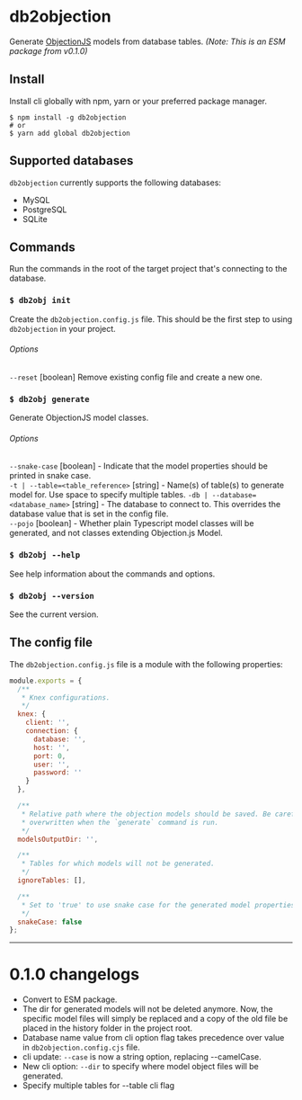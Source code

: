 # db2objection

Generate [ObjectionJS](https://vincit.github.io/objection.js/) models from database tables.
_(Note: This is an ESM package from v0.1.0)_

## Install

Install cli globally with npm, yarn or your preferred package manager.

```shell
$ npm install -g db2objection
# or
$ yarn add global db2objection
```

## Supported databases

`db2objection` currently supports the following databases:

- MySQL
- PostgreSQL
- SQLite

## Commands

Run the commands in the root of the target project that's connecting to the database.

### `$ db2obj init`

Create the `db2objection.config.js` file. This should be the first step to using `db2objection` in your project.

###### Options

`--reset` [boolean] Remove existing config file and create a new one.

### `$ db2obj generate`

Generate ObjectionJS model classes.

###### Options

`--snake-case` [boolean] - Indicate that the model properties should be printed in snake case.  
`-t | --table=<table_reference>` [string] - Name(s) of table(s) to generate model for. Use space to specify multiple
tables.
`-db | --database=<database_name>` [string] - The database to connect to. This overrides the database value that is set
in the config file.  
`--pojo` [boolean] - Whether plain Typescript model classes will be generated, and not classes extending Objection.js
Model.

### `$ db2obj --help`

See help information about the commands and options.

### `$ db2obj --version`

See the current version.

## The config file

The `db2objection.config.js` file is a module with the following properties:

```javascript
module.exports = {
  /**
   * Knex configurations.
   */
  knex: {
    client: '',
    connection: {
      database: '',
      host: '',
      port: 0,
      user: '',
      password: ''
    }
  },

  /**
   * Relative path where the objection models should be saved. Be careful, as the contents of this directory will be
   * overwritten when the `generate` command is run.
   */
  modelsOutputDir: '',

  /**
   * Tables for which models will not be generated.
   */
  ignoreTables: [],

  /**
   * Set to 'true' to use snake case for the generated model properties
   */
  snakeCase: false
};
```

---

# 0.1.0 changelogs

- Convert to ESM package.
- The dir for generated models will not be deleted anymore. Now, the specific model files will simply be replaced
  and a copy of the old file be placed in the history folder in the project root.
- Database name value from cli option flag takes precedence over value in `db2objection.config.cjs` file.
- cli update: `--case` is now a string option, replacing --camelCase.
- New cli option: `--dir` to specify where model object files will be generated.
- Specify multiple tables for --table cli flag